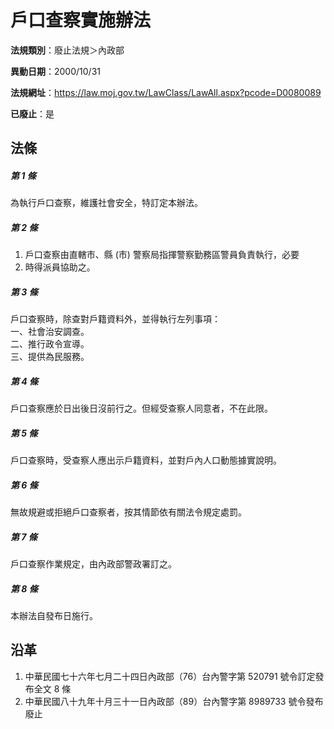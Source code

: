 # 戶口查察實施辦法

**法規類別**：廢止法規＞內政部

**異動日期**：2000/10/31  

**法規網址**：https://law.moj.gov.tw/LawClass/LawAll.aspx?pcode=D0080089

**已廢止**：是



## 法條
##### 第 1 條
為執行戶口查察，維護社會安全，特訂定本辦法。

##### 第 2 條
1. 戶口查察由直轄市、縣 (市) 警察局指揮警察勤務區警員負責執行，必要
1. 時得派員協助之。

##### 第 3 條
戶口查察時，除查對戶籍資料外，並得執行左列事項：  
一、社會治安調查。  
二、推行政令宣導。  
三、提供為民服務。

##### 第 4 條
戶口查察應於日出後日沒前行之。但經受查察人同意者，不在此限。

##### 第 5 條
戶口查察時，受查察人應出示戶籍資料，並對戶內人口動態據實說明。

##### 第 6 條
無故規避或拒絕戶口查察者，按其情節依有關法令規定處罰。

##### 第 7 條
戶口查察作業規定，由內政部警政署訂之。

##### 第 8 條
本辦法自發布日施行。

## 沿革
1. 中華民國七十六年七月二十四日內政部（76）台內警字第 520791 號令訂定發布全文 8  條
1. 中華民國八十九年十月三十一日內政部（89）台內警字第 8989733  號令發布廢止
